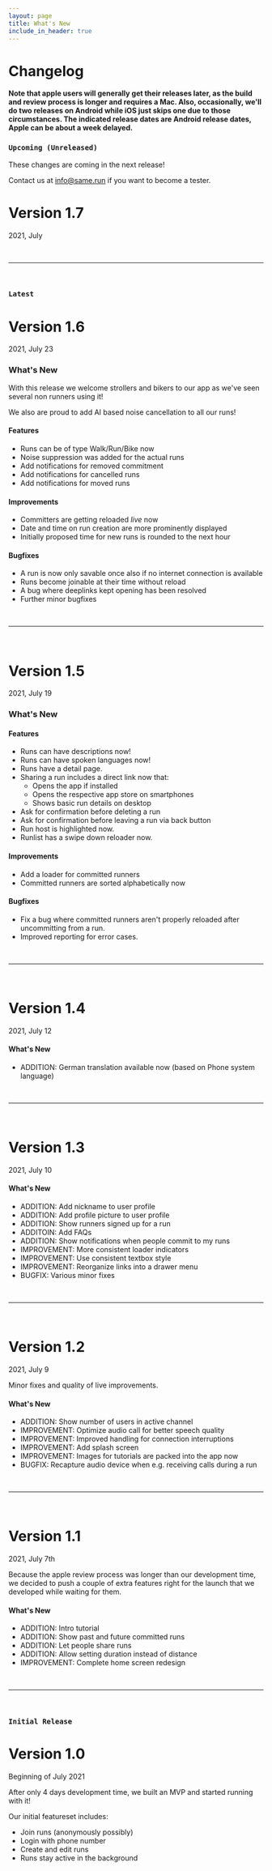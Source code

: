 ```yaml
---
layout: page
title: What's New
include_in_header: true
---
```


# Changelog

**Note that apple users will generally get their releases later, as the build and review process is longer and requires a Mac. Also, occasionally, we'll do two releases on Android while iOS just skips one due to those circumstances. The indicated release dates are Android release dates, Apple can be about a week delayed.**

### `Upcoming (Unreleased)`

These changes are coming in the next release!

Contact us at <info@same.run> if you want to become a tester.

# **Version 1.7**
2021, July

<br>

________
<br>


### `Latest`
# **Version 1.6**
2021, July 23

### What's New

With this release we welcome strollers and bikers to our app as we've seen
several non runners using it!

We also are proud to add AI based noise cancellation to all our runs!

#### Features

- Runs can be of type Walk/Run/Bike now
- Noise suppression was added for the actual runs
- Add notifications for removed commitment
- Add notifications for cancelled runs
- Add notifications for moved runs

#### Improvements

- Committers are getting reloaded *live* now
- Date and time on run creation are more prominently displayed
- Initially proposed time for new runs is rounded to the next hour

#### Bugfixes

- A run is now only savable once also if no internet connection is available
- Runs become joinable at their time without reload
- A bug where deeplinks kept opening has been resolved
- Further minor bugfixes

<br>

________
<br>

# **Version 1.5**
2021, July 19

### What's New

#### Features

- Runs can have descriptions now!
- Runs can have spoken languages now!
- Runs have a detail page.
- Sharing a run includes a direct link now that:
    - Opens the app if installed
    - Opens the respective app store on smartphones
    - Shows basic run details on desktop
- Ask for confirmation before deleting a run
- Ask for confirmation before leaving a run via back button
- Run host is highlighted now.
- Runlist has a swipe down reloader now.

#### Improvements

- Add a loader for committed runners
- Committed runners are sorted alphabetically now

#### Bugfixes

- Fix a bug where committed runners aren't properly reloaded after uncommitting from a run.
- Improved reporting for error cases.

<br>

________
<br>


# **Version 1.4**
2021, July 12

#### What's New

- ADDITION: German translation available now (based on Phone system language)

<br>

________
<br>

# **Version 1.3**
2021, July 10

#### What's New

- ADDITION: Add nickname to user profile
- ADDITION: Add profile picture to user profile
- ADDITION: Show runners signed up for a run
- ADDITOIN: Add FAQs
- ADDITION: Show notifications when people commit to my runs
- IMPROVEMENT: More consistent loader indicators
- IMPROVEMENT: Use consistent textbox style
- IMPROVEMENT: Reorganize links into a drawer menu
- BUGFIX: Various minor fixes

<br>

________
<br>

# **Version 1.2**
2021, July 9

Minor fixes and quality of live improvements.

#### What's New

- ADDITION: Show number of users in active channel
- IMPROVEMENT: Optimize audio call for better speech quality
- IMPROVEMENT: Improved handling for connection interruptions
- IMPROVEMENT: Add splash screen
- IMPROVEMENT: Images for tutorials are packed into the app now
- BUGFIX: Recapture audio device when e.g. receiving calls during a run

<br>

________
<br>

# **Version 1.1**
2021, July 7th

Because the apple review process was longer than our development time, we
decided to push a couple of extra features right for the launch that we
developed while waiting for them.

#### What's New

- ADDITION: Intro tutorial
- ADDITION: Show past and future committed runs
- ADDITION: Let people share runs
- ADDITION: Allow setting duration instead of distance
- IMPROVEMENT: Complete home screen redesign

<br>

________
<br>

### `Initial Release`

# **Version 1.0**
Beginning of July 2021

After only 4 days development time, we built an MVP and started running with it!

Our initial featureset includes:

- Join runs (anonymously possibly)
- Login with phone number
- Create and edit runs
- Runs stay active in the background

